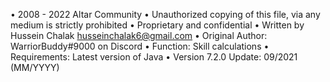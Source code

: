 • 2008 - 2022 Altar Community
• Unauthorized copying of this file, via any medium is strictly prohibited
• Proprietary and confidential 
• Written by Hussein Chalak <husseinchalak6@gmail.com>
• Original Author: WarriorBuddy#9000 on Discord
• Function: Skill calculations
• Requirements: Latest version of Java
• Version 7.2.0 Update: 09/2021 (MM/YYYY)
